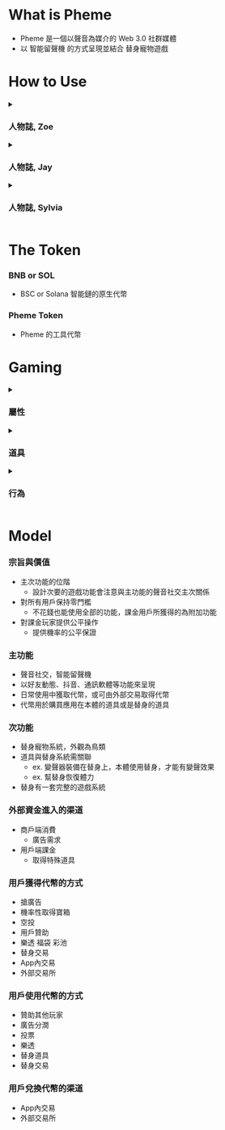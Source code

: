 # What is Pheme

* Pheme 是一個以聲音為媒介的 Web 3.0 社群媒體
* 以 智能留聲機 的方式呈現並結合 替身寵物遊戲

# How to Use

<details>
  <summary><h3>人物誌, Zoe</h3></summary>

```
女, 31 教育業

```

</details>

<details>
  <summary><h3>人物誌, Jay</h3></summary>

```
男, 27 上班族 

```

</details>

<details>
  <summary><h3>人物誌, Sylvia</h3></summary>

```
女, 23 學生

```

</details>

# The Token

### BNB or SOL

* BSC or Solana 智能鏈的原生代幣

### Pheme Token

* Pheme 的工具代幣

# Gaming

<details>
  <summary><h3>屬性</h3></summary>

  <details>
    <summary>年齡</summary>
    <ul>
      <li>範圍 0 ~ ?</li>
      <li>以天計</li>
    </ul>
  </details>

  <details>
    <summary>經驗值</summary>
    <ul>
      <li>範圍 0 ~ 9999</li>
      <li>每次旅行歸來得到不定量的經驗值</li>
    </ul>
  </details>

  <details>
    <summary>等級</summary>
    <ul>
      <li>範圍 0 ~ 99</li>
      <li>等級 = 經驗值 / 100</li>
      <li>每次升級得到不定量的耐力力量智力敏捷幸運提升</li>
      <li>#影響外觀</li>
    </ul>
  </details>

  <details>
    <summary>性別值</summary>
    <ul>
      <li>範圍 0 ~ 100</li>
      <li>根據吃的飼料影響值</li>
      <li>#影響外觀</li>
    </ul>
  </details>

  <details>
    <summary>身高</summary>
    <ul>
      <li>範圍 1 ~ ?</li>
      <li>根據吃的飼料影響值</li>
      <li>#影響外觀</li>
    </ul>
  </details>

  <details>
    <summary>體重</summary>
    <ul>
      <li>範圍 1 ~ ?</li>
      <li>根據吃的飼料影響值</li>
      <li>#影響外觀</li>
    </ul>
  </details>

  <details>
    <summary>耐力</summary>
    <ul>
      <li>範圍 1 ~ 100</li>
      <li>吃飼料來進行補充</li>
      <li>旅行歸來後消耗不定量的數值</li>
    </ul>
  </details>

  <details>
    <summary>稀有度 (個體值)</summary>
    <ul>
      <li>藍色稀有度 範圍 1 ~ 10</li>
      <li>黃色稀有度 範圍 11 ~ 20</li>
      <li>綠色稀有度 範圍 21 ~ 30</li>
      <li>出生的時候決定</li>
      <li>融合的時候機率性升級</li>
      <li>交配的時候會參考雙親</li>
      <li>#影響外觀</li>
    </ul>
  </details>

  <details>
    <summary>交配</summary>
    <ul>
      <li>範圍 0 ~ 7</li>
      <li>每次交配之後次數加一</li>
      <li>融合之後歸零</li>
    </ul>
  </details>

  <details>
    <summary>力量</summary>
    <ul>
      <li>範圍 1 ~ ?</li>
      <li>每次升級得到不定量的提升</li>
      <li>#旅行功能</li>
    </ul>
  </details>

  <details>
    <summary>智力</summary>
    <ul>
      <li>範圍 1 ~ ?</li>
      <li>每次升級得到不定量的提升</li>
      <li>#旅行功能</li>
    </ul>
  </details>

  <details>
    <summary>敏捷</summary>
    <ul>
      <li>範圍 1 ~ ?</li>
      <li>每次升級得到不定量的提升</li>
      <li>#旅行功能</li>
    </ul>
  </details>

  <details>
    <summary>幸運</summary>
    <ul>
      <li>範圍 1 ~ ?</li>
      <li>每次升級得到不定量的提升</li>
      <li>#旅行功能</li>
    </ul>
  </details>
</details>

<details>
  <summary><h3>道具</h3></summary>

  <details>
    <summary>影響本體的道具</summary>
    <ul>
      <li>變聲器 -> 改變輸出的聲音</li>
      <li>麥克風 -> 增加聲音輸入的時長</li>
      <li>大聲公 -> 廣播功能</li>
    </ul>
  </details>

  <details>
    <summary>影響替身的道具</summary>
    <ul>
      <li>食物</li>
      <ul>
        <li>一般飼料，性別值 +0 / 身高 +0 / 體重 +0 / 耐力 +5</li>
        <li>...</li>
      </ul>
      <li>藥品</li>
      <ul>
        <li>力量藥水，力量 +1 / 智力 +0 / 敏捷 +0 / 幸運 +0</li>
        <li>智力藥水，力量 +0 / 智力 +1 / 敏捷 +0 / 幸運 +0</li>
        <li>敏捷藥水，力量 +0 / 智力 +0 / 敏捷 +1 / 幸運 +0</li>
        <li>幸運藥水，力量 +0 / 智力 +0 / 敏捷 +0 / 幸運 +1</li>
      </ul>
    </ul>
  </details>
</details>

<details>
  <summary><h3>行為</h3></summary>

  <details>
    <summary>裝備</summary>
    <ul>
      <li>讓本體獲得功能</li>
    </ul>
  </details>

  <details>
    <summary>餵食</summary>
    <ul>
      <li>恢復體力</li>
      <li>增加屬性</li>
    </ul>
  </details>

  <details>
    <summary>融合</summary>
    <ul>
      <li>隨機新寵物</li>
      <li>機率性提升稀有度</li>
    </ul>
  </details>

  <details>
    <summary>交配</summary>
    <ul>
      <li>等級年齡歸零</li>
      <li>繼承外觀</li>
      <li>稀有度參考雙親</li>
      <li>性別值 > 80 配上 性別值 < 20 的雙方進行配對</li>
      <li>生下兩顆蛋，兩邊各一顆</li>
    </ul>
  </details>

  <details>
    <summary>抽盲盒</summary>
    <ul>
      <li>一般盲盒</li>
      <li>高級盲盒</li>
      <li>特殊盲盒</li>
    </ul>
  </details>

  <details>
    <summary>旅行</summary>
    <ul>
      <li>提升經驗值</li>
      <li>消耗耐力</li>
      <li>表現形式</li>
      <ul>
        <li>拜訪</li>
        <li>對戰</li>
        <li>伴手禮</li>
        <li>飛鴿傳書</li>
        <li>寶箱</li>
      </ul>
    </ul>
  </details>
</details>

# Model

### 宗旨與價值

* 主次功能的位階
    * 設計次要的遊戲功能會注意與主功能的聲音社交主次關係
* 對所有用戶保持零門檻
    * 不花錢也能使用全部的功能，課金用戶所獲得的為附加功能
* 對課金玩家提供公平操作
    * 提供機率的公平保證

### 主功能

* 聲音社交，智能留聲機
* 以好友動態、抖音、通訊軟體等功能來呈現
* 日常使用中獲取代幣，或可由外部交易取得代幣
* 代幣用於購買應用在本體的道具或是替身的道具

### 次功能

* 替身寵物系統，外觀為鳥類
* 道具與替身系統需關聯
    * ex. 變聲器裝備在替身上，本體使用替身，才能有變聲效果
    * ex. 幫替身恢復體力
* 替身有一套完整的遊戲系統

### 外部資金進入的渠道

* 商戶端消費
    * 廣告需求
* 用戶端課金
    * 取得特殊道具

### 用戶獲得代幣的方式

* 搶廣告
* 機率性取得寶箱
* 空投
* 用戶贊助
* 樂透 福袋 彩池
* 替身交易
* App內交易
* 外部交易所

### 用戶使用代幣的方式

* 贊助其他玩家
* 廣告分潤
* 投票
* 樂透
* 替身道具
* 替身交易

### 用戶兌換代幣的渠道

* App內交易
* 外部交易所
